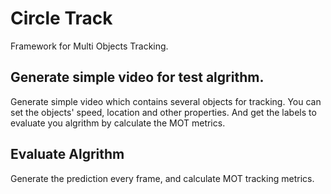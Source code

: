 # Circle Track
Framework for Multi Objects Tracking.
## Generate simple video for test algrithm.
Generate simple video which contains several objects
for tracking. You can set the objects' speed, location 
and other properties. And get the labels to evaluate 
you algrithm by calculate the MOT metrics.
## Evaluate Algrithm
Generate the prediction every frame, and calculate 
MOT tracking metrics.

